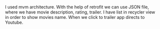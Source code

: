I used mvm architecture. With the help of retrofit we can use JSON file, where we have movie description, rating, trailer. I have list in recycler view in order to show movies name. When we click to trailer app directs to Youtube.

